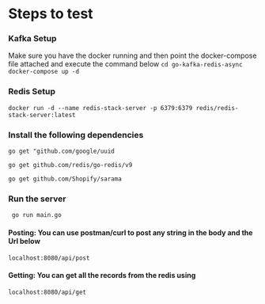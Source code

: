 # Steps to test 

### Kafka Setup
Make sure you have the docker running and then point the docker-compose file attached and execute the command below
  ```cd go-kafka-redis-async ```
  ```docker-compose up -d ```

### Redis Setup
   ```docker run -d --name redis-stack-server -p 6379:6379 redis/redis-stack-server:latest```
  
### Install the following dependencies 

  ``` go get "github.com/google/uuid ```
  
  ``` go get github.com/redis/go-redis/v9 ```
  
  ``` go get github.com/Shopify/sarama ```

### Run the server
``` go run main.go```


#### Posting: You can use postman/curl to post any string in the body and the Url below
 ```localhost:8080/api/post```

#### Getting: You can get all the records from the redis using 
```localhost:8080/api/get```
